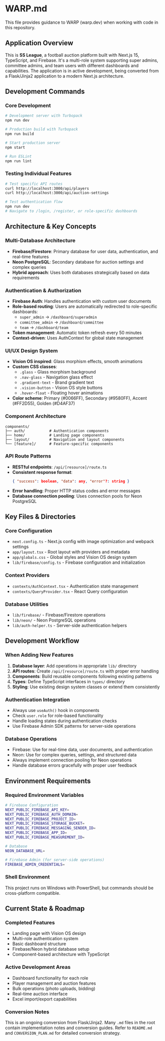 # WARP.md

This file provides guidance to WARP (warp.dev) when working with code in this repository.

## Application Overview

This is **SS League**, a football auction platform built with Next.js 15, TypeScript, and Firebase. It's a multi-role system supporting super admins, committee admins, and team users with different dashboards and capabilities. The application is in active development, being converted from a Flask/Jinja2 application to a modern Next.js architecture.

## Development Commands

### Core Development
```bash
# Development server with Turbopack
npm run dev

# Production build with Turbopack
npm run build

# Start production server
npm start

# Run ESLint
npm run lint
```

### Testing Individual Features
```bash
# Test specific API routes
curl http://localhost:3000/api/players
curl http://localhost:3000/api/auction-settings

# Test authentication flow
npm run dev
# Navigate to /login, /register, or role-specific dashboards
```

## Architecture & Key Concepts

### Multi-Database Architecture
- **Firebase/Firestore**: Primary database for user data, authentication, and real-time features
- **Neon PostgreSQL**: Secondary database for auction settings and complex queries
- **Hybrid approach**: Uses both databases strategically based on data requirements

### Authentication & Authorization
- **Firebase Auth**: Handles authentication with custom user documents
- **Role-based routing**: Users are automatically redirected to role-specific dashboards:
  - `super_admin` → `/dashboard/superadmin`
  - `committee_admin` → `/dashboard/committee`
  - `team` → `/dashboard/team`
- **Token management**: Automatic token refresh every 50 minutes
- **Context-driven**: Uses AuthContext for global state management

### UI/UX Design System
- **Vision OS inspired**: Glass morphism effects, smooth animations
- **Custom CSS classes**:
  - `.glass` - Glass morphism background
  - `.nav-glass` - Navigation glass effect
  - `.gradient-text` - Brand gradient text
  - `.vision-button` - Vision OS style buttons
  - `.hover-float` - Floating hover animations
- **Color scheme**: Primary (#0066FF), Secondary (#9580FF), Accent (#FF2D55), Golden (#D4AF37)

### Component Architecture
```
components/
├── auth/           # Authentication components
├── home/           # Landing page components
├── layout/         # Navigation and layout components
└── [feature]/      # Feature-specific components
```

### API Route Patterns
- **RESTful endpoints**: `/api/[resource]/route.ts`
- **Consistent response format**: 
  ```json
  { "success": boolean, "data": any, "error"?: string }
  ```
- **Error handling**: Proper HTTP status codes and error messages
- **Database connection pooling**: Uses connection pools for Neon PostgreSQL

## Key Files & Directories

### Core Configuration
- `next.config.ts` - Next.js config with image optimization and webpack settings
- `app/layout.tsx` - Root layout with providers and metadata
- `app/globals.css` - Global styles and Vision OS design system
- `lib/firebase/config.ts` - Firebase configuration and initialization

### Context Providers
- `contexts/AuthContext.tsx` - Authentication state management
- `contexts/QueryProvider.tsx` - React Query configuration

### Database Utilities
- `lib/firebase/` - Firebase/Firestore operations
- `lib/neon/` - Neon PostgreSQL operations  
- `lib/auth-helper.ts` - Server-side authentication helpers

## Development Workflow

### When Adding New Features
1. **Database layer**: Add operations in appropriate `lib/` directory
2. **API routes**: Create `/api/[resource]/route.ts` with proper error handling
3. **Components**: Build reusable components following existing patterns
4. **Types**: Define TypeScript interfaces in `types/` directory
5. **Styling**: Use existing design system classes or extend them consistently

### Authentication Integration
- Always use `useAuth()` hook in components
- Check `user.role` for role-based functionality
- Handle loading states during authentication checks
- Use Firebase Admin SDK patterns for server-side operations

### Database Operations
- Firebase: Use for real-time data, user documents, and authentication
- Neon: Use for complex queries, settings, and structured data
- Always implement connection pooling for Neon operations
- Handle database errors gracefully with proper user feedback

## Environment Requirements

### Required Environment Variables
```bash
# Firebase Configuration
NEXT_PUBLIC_FIREBASE_API_KEY=
NEXT_PUBLIC_FIREBASE_AUTH_DOMAIN=
NEXT_PUBLIC_FIREBASE_PROJECT_ID=
NEXT_PUBLIC_FIREBASE_STORAGE_BUCKET=
NEXT_PUBLIC_FIREBASE_MESSAGING_SENDER_ID=
NEXT_PUBLIC_FIREBASE_APP_ID=
NEXT_PUBLIC_FIREBASE_MEASUREMENT_ID=

# Database
NEON_DATABASE_URL=

# Firebase Admin (for server-side operations)
FIREBASE_ADMIN_CREDENTIALS=
```

### Shell Environment
This project runs on Windows with PowerShell, but commands should be cross-platform compatible.

## Current State & Roadmap

### Completed Features
- Landing page with Vision OS design
- Multi-role authentication system
- Basic dashboard structure
- Firebase/Neon hybrid database setup
- Component-based architecture with TypeScript

### Active Development Areas
- Dashboard functionality for each role
- Player management and auction features
- Bulk operations (photo uploads, bidding)
- Real-time auction interface
- Excel import/export capabilities

### Conversion Notes
This is an ongoing conversion from Flask/Jinja2. Many `.md` files in the root contain implementation notes and conversion guides. Refer to `README.md` and `CONVERSION_PLAN.md` for detailed conversion strategy.